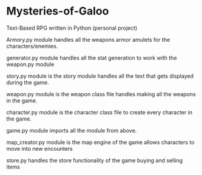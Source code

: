 # Mysteries-of-Galoo
Text-Based RPG written in Python (personal project)


Armory.py module handles all the weapons armor amulets for the characters/enemies.

generator.py module handles all the stat generation to work with the weapon.py module

story.py module is the story module handles all the text that gets displayed during the game.

weapon.py module is the weapon class file handles making all the weapons in the game.

character.py module is the character class file to create every character in the game.

game.py module imports all the module from above.

map_creator.py module is the map engine of the game allows characters to move into new encounters

store.py handles the store functionality of the game buying and selling items
